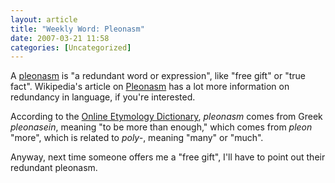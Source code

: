 ```yaml
---
layout: article
title: "Weekly Word: Pleonasm"
date: 2007-03-21 11:58
categories: [Uncategorized]
---
```

A <a href="http://dictionary.reference.com/browse/pleonasm">pleonasm</a> is "a redundant word or expression", like "free gift" or "true fact". Wikipedia's article on <a href="http://en.wikipedia.org/wiki/Pleonasm">Pleonasm</a> has a lot more information on redundancy in language, if you're interested.

According to the <a href="http://www.etymonline.com/index.php?term=pleonasm">Online Etymology Dictionary</a>, <em>pleonasm</em> comes from Greek <em>pleonasein</em>, meaning "to be more than enough," which comes from <em>pleon</em> "more", which is related to <em>poly-</em>, meaning "many" or "much".

Anyway, next time someone offers me a "free gift", I'll have to point out their redundant pleonasm.
